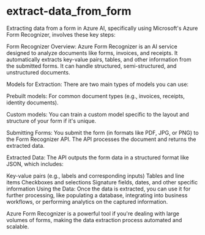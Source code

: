 # extract-data_from_form
Extracting data from a form in Azure AI, specifically using Microsoft's Azure Form Recognizer, involves these key steps:

Form Recognizer Overview: Azure Form Recognizer is an AI service designed to analyze documents like forms, invoices, and receipts. It automatically extracts key-value pairs, tables, and other information from the submitted forms. It can handle structured, semi-structured, and unstructured documents.

Models for Extraction: There are two main types of models you can use:

Prebuilt models: For common document types (e.g., invoices, receipts, identity documents).

Custom models: You can train a custom model specific to the layout and structure of your form if it's unique.

Submitting Forms: You submit the form (in formats like PDF, JPG, or PNG) to the Form Recognizer API. The API processes the document and returns the extracted data.

Extracted Data: The API outputs the form data in a structured format like JSON, which includes:

Key-value pairs (e.g., labels and corresponding inputs)
Tables and line items
Checkboxes and selections
Signature fields, dates, and other specific information
Using the Data: Once the data is extracted, you can use it for further processing, like populating a database, integrating into business workflows, or performing analytics on the captured information.

Azure Form Recognizer is a powerful tool if you're dealing with large volumes of forms, making the data extraction process automated and scalable.
